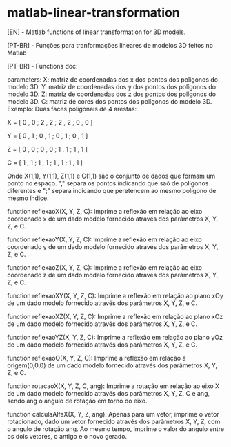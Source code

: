 # matlab-linear-transformation
[EN] - Matlab functions of linear transformation for 3D models.

[PT-BR] - Funções para tranformações lineares de modelos 3D feitos no Matlab

[PT-BR] - Functions doc:

parameters:
X: matriz de coordenadas dos x dos pontos dos polígonos do modelo 3D.
Y: matriz de coordenadas dos y dos pontos dos polígonos do modelo 3D.
Z: matriz de coordenadas dos z dos pontos dos polígonos do modelo 3D.
C: matriz de cores dos pontos dos polígonos do modelo 3D.
Exemplo: Duas faces poligonais de 4 arestas:

X = [ 0 , 0 ; 2 , 2 ; 2 , 2 ; 0 , 0 ]

Y = [ 0 , 1 ; 0 , 1 ; 0 , 1 ; 0 , 1 ]

Z = [ 0 , 0 ; 0 , 0 ; 1 , 1 ; 1 , 1 ]

C = [ 1 , 1 ; 1 , 1 ; 1 , 1 ; 1 , 1 ]

Onde X(1,1), Y(1,1), Z(1,1) e C(1,1) são o conjunto de dados que formam um ponto no espaço.
"," separa os pontos indicando que saõ de polígonos diferentes e ";" separa indicando que peretencem ao mesmo polígono de mesmo índice.

function reflexaoX(X, Y, Z, C):
Imprime a reflexão em relação ao eixo coordenado x de um dado modelo fornecido através dos parâmetros X, Y, Z, e C.

function reflexaoY(X, Y, Z, C):
Imprime a reflexão em relação ao eixo coordenado y de um dado modelo fornecido através dos parâmetros X, Y, Z, e C.

function reflexaoZ(X, Y, Z, C):
Imprime a reflexão em relação ao eixo coordenado z de um dado modelo fornecido através dos parâmetros X, Y, Z, e C.

function reflexaoXY(X, Y, Z, C):
Imprime a reflexão em relação ao plano xOy de um dado modelo fornecido através dos parâmetros X, Y, Z, e C.

function reflexaoXZ(X, Y, Z, C):
Imprime a reflexão em relação ao plano xOz de um dado modelo fornecido através dos parâmetros X, Y, Z, e C.

function reflexaoYZ(X, Y, Z, C):
Imprime a reflexão em relação ao plano yOz de um dado modelo fornecido através dos parâmetros X, Y, Z, e C.

function reflexaoO(X, Y, Z, C):
Imprime a reflexão em relação á origem(0,0,0) de um dado modelo fornecido através dos parâmetros X, Y, Z, e C.

function rotacaoX(X, Y, Z, C, ang):
Imprime a rotação em relação ao eixo X de um dado modelo fornecido através dos parâmetros X, Y, Z, C e ang, sendo ang o angulo de rotação em torno do eixo.

function calculaAlfaX(X, Y, Z, ang):
Apenas para um vetor, imprime o vetor rotacionado, dado um vetor fornecido através dos parâmetros X, Y, Z, com o angulo de rotação ang. Ao mesmo tempo, imprime o valor do angulo entre os dois vetores, o antigo e o novo gerado.


